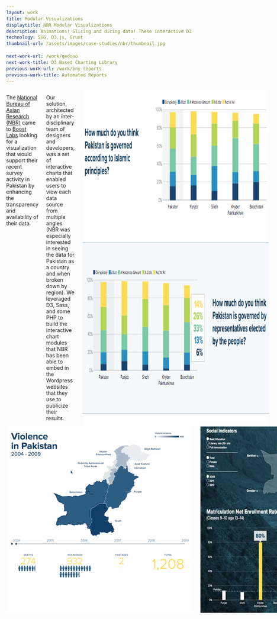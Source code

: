 ```yaml
---
layout: work
title: Modular Visualizations
displaytitle: NBR Modular Visualizations
description: Animations! Slicing and dicing data! These interactive D3 visualizations compare data points across time, space, and dimension.
technology: SVG, D3.js, Grunt
thumbnail-url: /assets/images/case-studies/nbr/thumbnail.jpg

next-work-url: /work/qedooo
next-work-title: D3 Based Charting Library
previous-work-url: /work/bny-reports
previous-work-title: Automated Reports
---
```


<div class="row">
    <div class="medium-6 medium-push-6 columns">
        <p>The <a href="http://www.nbr.org/">National Bureau of Asian Research (NBR)</a> came to <a href="http://www.boostlabs.com">Boost Labs</a> looking for a visualization that would support their recent survey activity in Pakistan by enhancing the transparency and availability of their data.</p>
        <p>Our solution, architected by an inter-disciplinary team of designers and developers, was a set of interactive charts that enabled users to view each data source from multiple angles (NBR was especially interested in seeing the data for Pakistan as a country and when broken down by region). We leveraged D3, Sass, and some PHP to build the interactive chart modules that NBR has been able to embed in the Wordpress websites that they use to publicize their results.</p>
        <img src="/assets/images/case-studies/nbr/survey.png" alt="Stacked Bar Charts of Survey Answers">
    </div>
    <div class="medium-6 medium-pull-6 columns">
        <img src="/assets/images/case-studies/nbr/violence.gif" alt="Heat Map of Pakistan Violence Data Over Time">
        <img src="/assets/images/case-studies/nbr/social.jpg" alt="Heat Map and Bar Chart of Social Indicators">
    </div>
</div>


